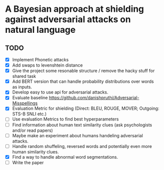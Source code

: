 # A Bayesian approach at shielding against adversarial attacks on natural language

## TODO
- [x] Implement Phonetic attacks
- [x] Add swaps to levenshtein distance
- [x] Give the project some resonable structure / remove the hacky stuff for shared task
- [x] Add BERT version that can handle probability distributions over words as inputs.
- [x] Develop easy to use api for adversarial attacks.
- [x] Evaluate baseline https://github.com/danishpruthi/Adversarial-Misspellings
- [x] Evaluation Metric for shielding (Direct: BLEU, ROUGE, MOVER; Outgoing: STS-B SNLI etc.)
- [ ] Use evaluation Metrics to find best hyperparameters
- [ ] Find information about human text similarity clues (ask psychologists and/or read papers)
- [ ] Maybe make an experiment about humans handeling adversarial attacks.
- [ ] Handle random shuffeling, reversed words and potentially even more human similarity clues.
- [x] Find a way to handle abnormal word segmentations.
- [ ] Write the paper